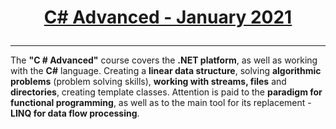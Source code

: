 # <a href="https://softuni.bg/trainings/3210/csharp-advanced-january-2021/internal" rel="C#-Advance"><p align="center"> C# Advanced - January 2021<p>
</a>

---

The **"C # Advanced"** course covers the **.NET platform**, as well as working with the **C#** language.
 Creating a **linear data structure**, solving **algorithmic problems** (problem solving skills), **working with streams, 
files** and **directories**, creating template classes. Attention is paid to the **paradigm for functional programming**, 
as well as to the main tool for its replacement - **LINQ for data flow processing**.